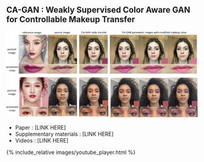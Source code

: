 ## CA-GAN : Weakly Supervised Color Aware GAN for Controllable Makeup Transfer

![example_style_transfer](images/full_face_shades.png)


- Paper : [LINK HERE]
- Supplementary materials : [LINK HERE]
- Videos : [LINK HERE]

{% include_relative images/youtube_player.html %}
